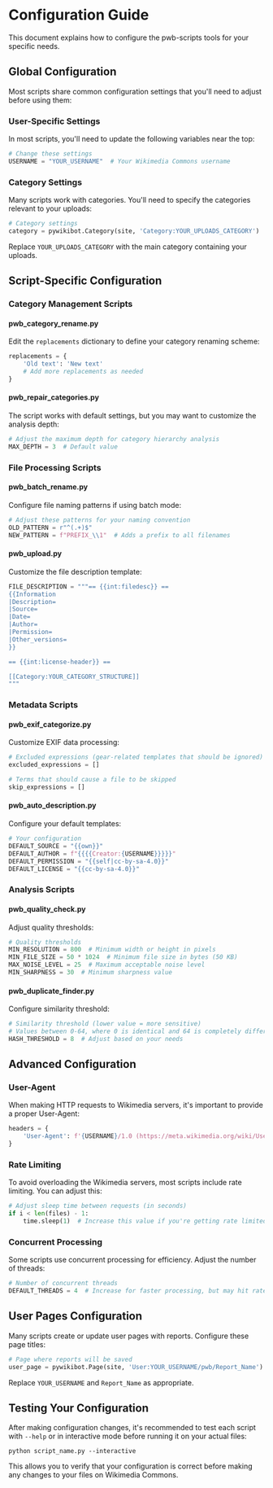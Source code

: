 # Configuration Guide

This document explains how to configure the pwb-scripts tools for your specific needs.

## Global Configuration

Most scripts share common configuration settings that you'll need to adjust before using them:

### User-Specific Settings

In most scripts, you'll need to update the following variables near the top:

```python
# Change these settings
USERNAME = "YOUR_USERNAME"  # Your Wikimedia Commons username
```

### Category Settings

Many scripts work with categories. You'll need to specify the categories relevant to your uploads:

```python
# Category settings
category = pywikibot.Category(site, 'Category:YOUR_UPLOADS_CATEGORY')
```

Replace `YOUR_UPLOADS_CATEGORY` with the main category containing your uploads.

## Script-Specific Configuration

### Category Management Scripts

#### pwb_category_rename.py

Edit the `replacements` dictionary to define your category renaming scheme:

```python
replacements = {
    'Old text': 'New text'
    # Add more replacements as needed
}
```

#### pwb_repair_categories.py

The script works with default settings, but you may want to customize the analysis depth:

```python
# Adjust the maximum depth for category hierarchy analysis
MAX_DEPTH = 3  # Default value
```

### File Processing Scripts

#### pwb_batch_rename.py

Configure file naming patterns if using batch mode:

```python
# Adjust these patterns for your naming convention
OLD_PATTERN = r"^(.+)$"
NEW_PATTERN = f"PREFIX_\\1"  # Adds a prefix to all filenames
```

#### pwb_upload.py

Customize the file description template:

```python
FILE_DESCRIPTION = """== {{int:filedesc}} ==
{{Information
|Description=
|Source=
|Date=
|Author=
|Permission=
|Other_versions=
}}

== {{int:license-header}} ==

[[Category:YOUR_CATEGORY_STRUCTURE]]
"""
```

### Metadata Scripts

#### pwb_exif_categorize.py

Customize EXIF data processing:

```python
# Excluded expressions (gear-related templates that should be ignored)
excluded_expressions = []

# Terms that should cause a file to be skipped
skip_expressions = []
```

#### pwb_auto_description.py

Configure your default templates:

```python
# Your configuration
DEFAULT_SOURCE = "{{own}}"
DEFAULT_AUTHOR = f"{{{{Creator:{USERNAME}}}}}"
DEFAULT_PERMISSION = "{{self|cc-by-sa-4.0}}"
DEFAULT_LICENSE = "{{cc-by-sa-4.0}}"
```

### Analysis Scripts

#### pwb_quality_check.py

Adjust quality thresholds:

```python
# Quality thresholds
MIN_RESOLUTION = 800  # Minimum width or height in pixels
MIN_FILE_SIZE = 50 * 1024  # Minimum file size in bytes (50 KB)
MAX_NOISE_LEVEL = 25  # Maximum acceptable noise level
MIN_SHARPNESS = 30  # Minimum sharpness value
```

#### pwb_duplicate_finder.py

Configure similarity threshold:

```python
# Similarity threshold (lower value = more sensitive)
# Values between 0-64, where 0 is identical and 64 is completely different
HASH_THRESHOLD = 8  # Adjust based on your needs
```

## Advanced Configuration

### User-Agent

When making HTTP requests to Wikimedia servers, it's important to provide a proper User-Agent:

```python
headers = {
    'User-Agent': f'{USERNAME}/1.0 (https://meta.wikimedia.org/wiki/User-Agent_policy)'
}
```

### Rate Limiting

To avoid overloading the Wikimedia servers, most scripts include rate limiting. You can adjust this:

```python
# Adjust sleep time between requests (in seconds)
if i < len(files) - 1:
    time.sleep(1)  # Increase this value if you're getting rate limited
```

### Concurrent Processing

Some scripts use concurrent processing for efficiency. Adjust the number of threads:

```python
# Number of concurrent threads
DEFAULT_THREADS = 4  # Increase for faster processing, but may hit rate limits
```

## User Pages Configuration

Many scripts create or update user pages with reports. Configure these page titles:

```python
# Page where reports will be saved
user_page = pywikibot.Page(site, 'User:YOUR_USERNAME/pwb/Report_Name')
```

Replace `YOUR_USERNAME` and `Report_Name` as appropriate.

## Testing Your Configuration

After making configuration changes, it's recommended to test each script with `--help` or in interactive mode before running it on your actual files:

```
python script_name.py --interactive
```

This allows you to verify that your configuration is correct before making any changes to your files on Wikimedia Commons.

